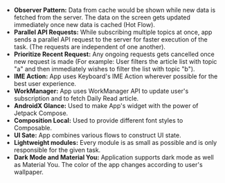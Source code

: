 - **Observer Pattern:** Data from cache  would be shown while new data is fetched from the server. The data on the screen gets updated immediately once new data is cached (Hot Flow).
- **Parallel API Requests:** While subscribing multiple topics at once, app sends a parallel API request to the server for faster execution of the task. (The requests are independent of one another).
- **Prioritize Recent Request:** Any ongoing requests gets cancelled once new request is made (For example: User filters the article list with topic "a" and then immediately wishes to filter the list with topic "b").
- **IME Action:** App uses Keyboard's IME Action wherever possible for the best user experience.
- **WorkManager:** App uses WorkManager API to update user's subscription and to fetch Daily Read article.
- **AndroidX Glance:** Used to make App's widget with the power of Jetpack Compose.
- **Composition Local:** Used to provide different font styles to Composable.
- **UI Sate:** App combines various flows to construct UI state.
- **Lightweight modules:** Every module is as small as possible and is only responsible for the given task.
- **Dark Mode and Material You:** Application supports dark mode as well as Material You. The color of the app changes according to user's wallpaper.